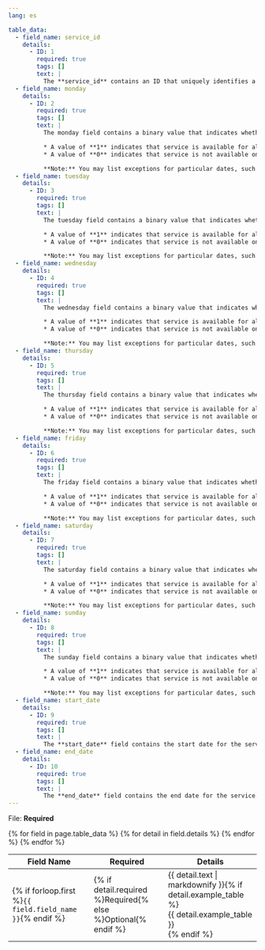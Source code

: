 ```yaml
---
lang: es

table_data:
  - field_name: service_id
    details:
      - ID: 1
        required: true
        tags: []
        text: |
          The **service_id** contains an ID that uniquely identifies a set of dates when service is available for one or more routes. Each service_id value can appear at most once in a calendar.txt file. This value is dataset unique. It is referenced by the [trips.txt](#trips) file.
  - field_name: monday
    details:
      - ID: 2
        required: true
        tags: []
        text: |
          The monday field contains a binary value that indicates whether the service is valid for all Mondays.

          * A value of **1** indicates that service is available for all Mondays in the date range. (The date range is specified using the **start_date** and **end_date** fields.)
          * A value of **0** indicates that service is not available on Mondays in the date range.

          **Note:** You may list exceptions for particular dates, such as holidays, in the [calendar_dates.txt](#calendar_dates) file.
  - field_name: tuesday
    details:
      - ID: 3
        required: true
        tags: []
        text: |
          The tuesday field contains a binary value that indicates whether the service is valid for all Tuesdays.

          * A value of **1** indicates that service is available for all Tuesdays in the date range. (The date range is specified using the **start_date** and **end_date** fields.)
          * A value of **0** indicates that service is not available on Tuesdays in the date range.

          **Note:** You may list exceptions for particular dates, such as holidays, in the [calendar_dates.txt](#calendar_dates) file.
  - field_name: wednesday
    details:
      - ID: 4
        required: true
        tags: []
        text: |
          The wednesday field contains a binary value that indicates whether the service is valid for all Wednesdays.

          * A value of **1** indicates that service is available for all Wednesdays in the date range. (The date range is specified using the **start_date** and **end_date** fields.)
          * A value of **0** indicates that service is not available on Wednesdays in the date range.

          **Note:** You may list exceptions for particular dates, such as holidays, in the [calendar_dates.txt](#calendar_dates) file.
  - field_name: thursday
    details:
      - ID: 5
        required: true
        tags: []
        text: |
          The thursday field contains a binary value that indicates whether the service is valid for all Thursdays.

          * A value of **1** indicates that service is available for all Thursdays in the date range. (The date range is specified using the **start_date** and **end_date** fields.)
          * A value of **0** indicates that service is not available on Thursdays in the date range.

          **Note:** You may list exceptions for particular dates, such as holidays, in the [calendar_dates.txt](#calendar_dates) file.
  - field_name: friday
    details:
      - ID: 6
        required: true
        tags: []
        text: |
          The friday field contains a binary value that indicates whether the service is valid for all Fridays.

          * A value of **1** indicates that service is available for all Fridays in the date range. (The date range is specified using the **start_date** and **end_date** fields.)
          * A value of **0** indicates that service is not available on Fridays in the date range.

          **Note:** You may list exceptions for particular dates, such as holidays, in the [calendar_dates.txt](#calendar_dates) file.
  - field_name: saturday
    details:
      - ID: 7
        required: true
        tags: []
        text: |
          The saturday field contains a binary value that indicates whether the service is valid for all Saturdays.

          * A value of **1** indicates that service is available for all Saturdays in the date range. (The date range is specified using the **start_date** and **end_date** fields.)
          * A value of **0** indicates that service is not available on Saturdays in the date range.

          **Note:** You may list exceptions for particular dates, such as holidays, in the [calendar_dates.txt](#calendar_dates) file.
  - field_name: sunday
    details:
      - ID: 8
        required: true
        tags: []
        text: |
          The sunday field contains a binary value that indicates whether the service is valid for all Sundays.

          * A value of **1** indicates that service is available for all Sundays in the date range. (The date range is specified using the **start_date** and **end_date** fields.)
          * A value of **0** indicates that service is not available on Sundays in the date range.

          **Note:** You may list exceptions for particular dates, such as holidays, in the [calendar_dates.txt](#calendar_dates) file.
  - field_name: start_date
    details:
      - ID: 9
        required: true
        tags: []
        text: |
          The **start_date** field contains the start date for the service. The **start_date** field's value should be in YYYYMMDD format.
  - field_name: end_date
    details:
      - ID: 10
        required: true
        tags: []
        text: |
          The **end_date** field contains the end date for the service. This date is included in the service interval. The **end_date** field's value should be in YYYYMMDD format.
---
```

File: **Required**

<div class="table-wrapper">
  <table class="recommendation">
    <thead>
      <tr>
        <th>Field Name</th>
        <th>Required</th>
        <th>Details</th>
      </tr>
    </thead>
    <tbody>
    {% for field in page.table_data %}
      {% for detail in field.details %}
      <tr id="{{ page.slug }}_{{ detail.ID }}" class="anchor-row{% if forloop.first %} field-row{% endif %}{% for tag in detail.tags %} {{ tag }}{% endfor %}">
        <td>{% if forloop.first %}<code>{{ field.field_name }}</code>{% endif %}</td>
        <td>{% if detail.required %}Required{% else %}Optional{% endif %}</td>
        <td>{{ detail.text | markdownify }}{% if detail.example_table %}<div class="table-wrapper">{{ detail.example_table }}</div>{% endif %}</td>
      </tr>
      {% endfor %}
    {% endfor %}
    </tbody>
  </table>
</div>